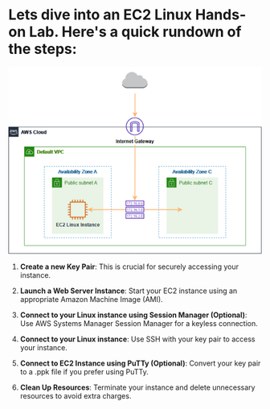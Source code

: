 # Lets dive into an EC2 Linux Hands-on Lab. Here's a quick rundown of the steps:

![alt text](image-3.png)

1. **Create a new Key Pair**: This is crucial for securely accessing your instance.

2. **Launch a Web Server Instance**: Start your EC2 instance using an appropriate Amazon Machine Image (AMI).

3. **Connect to your Linux instance using Session Manager (Optional)**: Use AWS Systems Manager Session Manager for a keyless connection.

4. **Connect to your Linux instance**: Use SSH with your key pair to access your instance.

5. **Connect to EC2 Instance using PuTTy (Optional)**: Convert your key pair to a .ppk file if you prefer using PuTTy.

6. **Clean Up Resources**: Terminate your instance and delete unnecessary resources to avoid extra charges.
